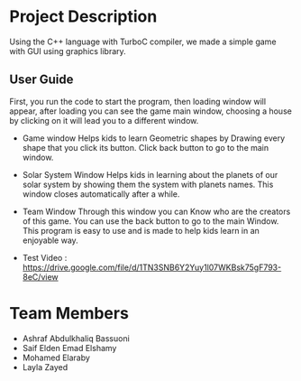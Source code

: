 # Project Description
Using the C++ language with TurboC compiler, we made a simple game with GUI using graphics library.

## User Guide
First, you run the code to start the program, then loading window will appear, after loading you can see the game main window, choosing a house by clicking on it will lead you to a different window.

- Game window
Helps kids to learn Geometric shapes by Drawing every shape that you click its button. Click back button to go to the main window.

- Solar System Window
Helps kids in learning about the planets of our solar system by showing them the system with planets names. This window closes automatically after a while.

- Team Window
Through this window you can Know who are the creators of this game. You can use the back button to go to the main Window. This program is easy to use and is made to help kids learn in an enjoyable way.

- Test Video : https://drive.google.com/file/d/1TN3SNB6Y2Yuy1l07WKBsk75gF793-8eC/view

# Team Members
- Ashraf Abdulkhaliq Bassuoni
- Saif Elden Emad Elshamy
- Mohamed Elaraby
- Layla Zayed

